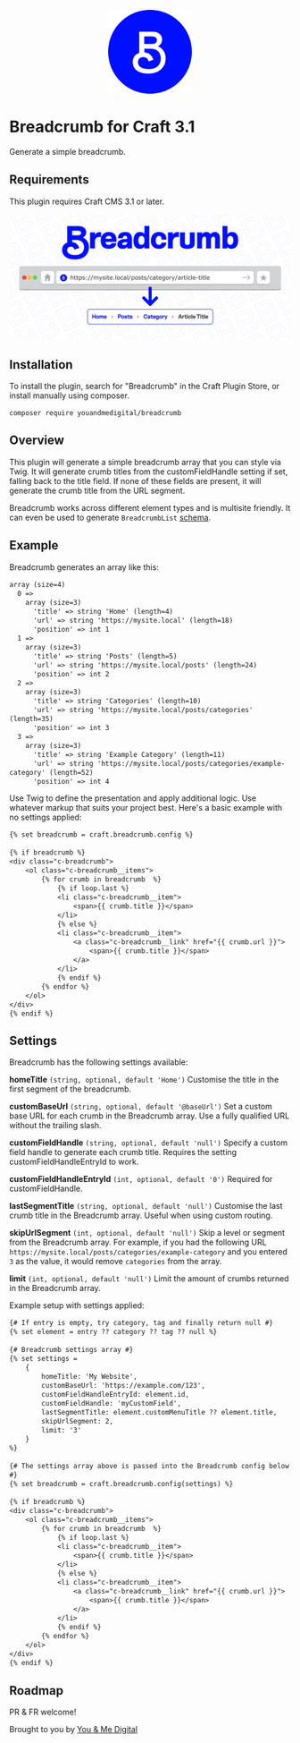 <p align="center">
    <img src="https://github.com/youandmedigital/craft-breadcrumb/blob/master/src/icon.svg" alt="Craft Breadcrumb" width="150"/>
</p>

# Breadcrumb for Craft 3.1

Generate a simple breadcrumb.

## Requirements

This plugin requires Craft CMS 3.1 or later.

<p align="center">
    <img src="https://raw.githubusercontent.com/youandmedigital/craft-breadcrumb/master/src/resources/plugin-banner.jpg" alt="Breadcrumb from URL" />
</p>

## Installation

To install the plugin, search for "Breadcrumb" in the Craft Plugin Store, or install manually using composer.

```
composer require youandmedigital/breadcrumb
```

## Overview

This plugin will generate a simple breadcrumb array that you can style via Twig. It will generate crumb titles from the customFieldHandle setting if set, falling back to the title field. If none of these fields are present, it will generate the crumb title from the URL segment.

Breadcrumb works across different element types and is multisite friendly. It can even be used to generate `BreadcrumbList` [schema](https://developers.google.com/search/docs/data-types/breadcrumb#definitions).

## Example

Breadcrumb generates an array like this:

```array
array (size=4)
  0 =>
    array (size=3)
      'title' => string 'Home' (length=4)
      'url' => string 'https://mysite.local' (length=18)
      'position' => int 1
  1 =>
    array (size=3)
      'title' => string 'Posts' (length=5)
      'url' => string 'https://mysite.local/posts' (length=24)
      'position' => int 2
  2 =>
    array (size=3)
      'title' => string 'Categories' (length=10)
      'url' => string 'https://mysite.local/posts/categories' (length=35)
      'position' => int 3
  3 =>
    array (size=3)
      'title' => string 'Example Category' (length=11)
      'url' => string 'https://mysite.local/posts/categories/example-category' (length=52)
      'position' => int 4
```

Use Twig to define the presentation and apply additional logic. Use whatever markup that suits your project best. Here's a basic example with no settings applied:

```twig
{% set breadcrumb = craft.breadcrumb.config %}

{% if breadcrumb %}
<div class="c-breadcrumb">
    <ol class="c-breadcrumb__items">
        {% for crumb in breadcrumb  %}
            {% if loop.last %}
            <li class="c-breadcrumb__item">
                <span>{{ crumb.title }}</span>
            </li>
            {% else %}
            <li class="c-breadcrumb__item">
                <a class="c-breadcrumb__link" href="{{ crumb.url }}">
                    <span>{{ crumb.title }}</span>
                </a>
            </li>
            {% endif %}
        {% endfor %}
    </ol>
</div>
{% endif %}
```
## Settings

Breadcrumb has the following settings available:

**homeTitle**
`(string, optional, default 'Home')`
Customise the title in the first segment of the breadcrumb.

**customBaseUrl**
`(string, optional, default '@baseUrl')`
Set a custom base URL for each crumb in the Breadcrumb array. Use a fully qualified URL without the trailing slash.

**customFieldHandle**
`(string, optional, default 'null')`
Specify a custom field handle to generate each crumb title. Requires the setting customFieldHandleEntryId to work.

**customFieldHandleEntryId**
`(int, optional, default '0')`
Required for customFieldHandle.

**lastSegmentTitle**
`(string, optional, default 'null')`
Customise the last crumb title in the Breadcrumb array. Useful when using custom routing.

**skipUrlSegment**
`(int, optional, default 'null')`
Skip a level or segment from the Breadcrumb array. For example, if you had the following URL `https://mysite.local/posts/categories/example-category` and you entered `3` as the value, it would remove `categories` from the array.

**limit**
`(int, optional, default 'null')`
Limit the amount of crumbs returned in the Breadcrumb array.

Example setup with settings applied:

```twig
{# If entry is empty, try category, tag and finally return null #}
{% set element = entry ?? category ?? tag ?? null %}

{# Breadcrumb settings array #}
{% set settings =
    {
        homeTitle: 'My Website',
        customBaseUrl: 'https://example.com/123',
        customFieldHandleEntryId: element.id,
        customFieldHandle: 'myCustomField',
        lastSegmentTitle: element.customMenuTitle ?? element.title,
        skipUrlSegment: 2,
        limit: '3'
    }
%}

{# The settings array above is passed into the Breadcrumb config below #}
{% set breadcrumb = craft.breadcrumb.config(settings) %}

{% if breadcrumb %}
<div class="c-breadcrumb">
    <ol class="c-breadcrumb__items">
        {% for crumb in breadcrumb  %}
            {% if loop.last %}
            <li class="c-breadcrumb__item">
                <span>{{ crumb.title }}</span>
            </li>
            {% else %}
            <li class="c-breadcrumb__item">
                <a class="c-breadcrumb__link" href="{{ crumb.url }}">
                    <span>{{ crumb.title }}</span>
                </a>
            </li>
            {% endif %}
        {% endfor %}
    </ol>
</div>
{% endif %}
```

## Roadmap

PR & FR welcome!

Brought to you by [You & Me Digital](https://youandme.digital)
